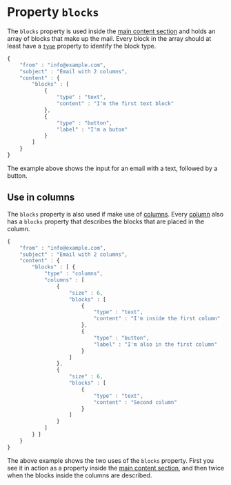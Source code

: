 # Property `blocks`

The `blocks` property is used inside the [main content section](copernica-docs:ResponsiveEmail/json/property-content) 
and holds an array of blocks that make up the mail. Every block in the array 
should at least have a [`type`](copernica-docs:ResponsiveEmail/json/property-type)
property to identify the block type.

```javascript
{
    "from" : "info@example.com",
    "subject" : "Email with 2 columns",
    "content" : {
        "blocks" : [
            {
                "type" : "text",
                "content" : "I'm the first text block"
            },
            {
                "type" : "button",
                "label" : "I'm a buton"
            }
        ]
    }
}
```

The example above shows the input for an email with a text, followed by a button.

## Use in columns

The `blocks` property is also used if make use of [columns](copernica-docs:ResponsiveEmail/json/block-columns). 
Every [column](copernica-docs:ResponsiveEmail/json/property-columns) also has a 
`blocks` property that describes the blocks that are placed in the column.

```javascript
{
    "from" : "info@example.com",
    "subject" : "Email with 2 columns",
    "content" : {
        "blocks" : [ {
            "type" : "columns",
            "columns" : [
                {
                    "size" : 6,
                    "blocks" : [
                        {
                            "type" : "text",
                            "content" : "I'm inside the first column"
                        },
                        {
                            "type" : "button",
                            "label" : "I'm also in the first column"
                        }
                    ]
                },
                {
                    "size" : 6,
                    "blocks" : [
                        {
                            "type" : "text",
                            "content" : "Second column"
                        }
                    ]
                }
            ]
        } ]
    }
}
```

The above example shows the two uses of the `blocks` property. First you see it 
in action as a property inside the [main content section](copernica-docs:ResponsiveEmail/json/property-content), 
and then twice when the blocks inside the columns are described.
